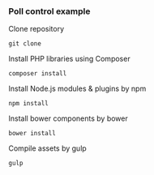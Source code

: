 ### Poll control example
Clone repository
```shell
git clone
```
Install PHP libraries using Composer
```shell
composer install
```
Install Node.js modules & plugins by npm
```shell
npm install
```
Install bower components by bower
```shell
bower install
```
Compile assets by gulp
```shell
gulp
```
